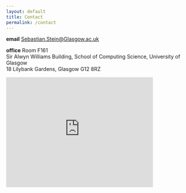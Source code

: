 ```yaml
---
layout: default
title: Contact
permalink: /contact
---
```


**email** [Sebastian.Stein@Glasgow.ac.uk](mailto:sebastian.stein{at}glasgow.ac.uk)

**office** Room F161\
Sir Alwyn Williams Building, School of Computing Science, University of Glasgow\
18 Lilybank Gardens, Glasgow G12 8RZ

<iframe src="https://www.google.com/maps/embed?pb=!1m18!1m12!1m3!1d2238.3507014009174!2d-4.293956384205236!3d55.873930980585875!2m3!1f0!2f0!3f0!3m2!1i1024!2i768!4f13.1!3m3!1m2!1s0x488845ce6db26041%3A0x9799e6ea5573567a!2s18%20Lilybank%20Gardens%2C%20Glasgow%20G12%208RZ!5e0!3m2!1sen!2suk!4v1603292523964!5m2!1sen!2suk" width="400" height="300" frameborder="0" style="border:0;" allowfullscreen="" aria-hidden="false" tabindex="0"></iframe>